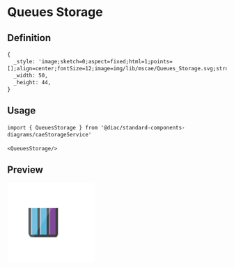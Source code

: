# Queues Storage

## Definition

```
{
  _style: 'image;sketch=0;aspect=fixed;html=1;points=[];align=center;fontSize=12;image=img/lib/mscae/Queues_Storage.svg;strokeColor=none;',
  _width: 50,
  _height: 44,
}
```

## Usage

```
import { QueuesStorage } from '@diac/standard-components-diagrams/caeStorageService'

<QueuesStorage/>
```

## Preview

<img src="./queues-storage.png" width="200"/>
